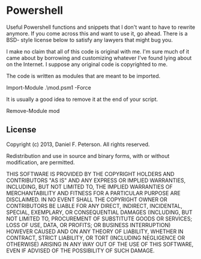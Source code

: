 Powershell
==========

Useful Powershell functions and snippets that I don't want to have to rewrite
anymore. If you come across this and want to use it, go ahead. There is a BSD-
style license below to satisfy any lawyers that might bug you.

I make no claim that all of this code is original with me. I'm sure much of it
came about by borrowing and customizing whatever I've found lying about on the
Internet. I suppose any original code is copyrighted to me.

The code is written as modules that are meant to be imported.

Import-Module .\mod.psm1 -Force

It is usually a good idea to remove it at the end of your script.

Remove-Module mod


License
-------
Copyright (c) 2013, Daniel F. Peterson. All rights reserved.

Redistribution and use in source and binary forms, with or without
modification, are permitted.

THIS SOFTWARE IS PROVIDED BY THE COPYRIGHT HOLDERS AND CONTRIBUTORS "AS IS" AND
ANY EXPRESS OR IMPLIED WARRANTIES, INCLUDING, BUT NOT LIMITED TO, THE IMPLIED
WARRANTIES OF MERCHANTABILITY AND FITNESS FOR A PARTICULAR PURPOSE ARE
DISCLAIMED. IN NO EVENT SHALL THE COPYRIGHT OWNER OR CONTRIBUTORS BE LIABLE FOR
ANY DIRECT, INDIRECT, INCIDENTAL, SPECIAL, EXEMPLARY, OR CONSEQUENTIAL DAMAGES
(INCLUDING, BUT NOT LIMITED TO, PROCUREMENT OF SUBSTITUTE GOODS OR SERVICES;
LOSS OF USE, DATA, OR PROFITS; OR BUSINESS INTERRUPTION) HOWEVER CAUSED AND
ON ANY THEORY OF LIABILITY, WHETHER IN CONTRACT, STRICT LIABILITY, OR TORT
(INCLUDING NEGLIGENCE OR OTHERWISE) ARISING IN ANY WAY OUT OF THE USE OF THIS
SOFTWARE, EVEN IF ADVISED OF THE POSSIBILITY OF SUCH DAMAGE.
